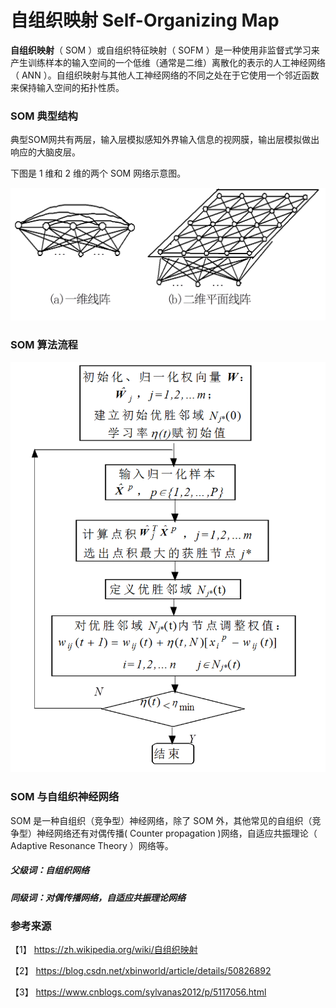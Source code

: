 # 自组织映射 Self-Organizing Map

**自组织映射**（ SOM ）或自组织特征映射（ SOFM ）是一种使用非监督式学习来产生训练样本的输入空间的一个低维（通常是二维）离散化的表示的人工神经网络（ ANN ）。自组织映射与其他人工神经网络的不同之处在于它使用一个邻近函数来保持输入空间的拓扑性质。

### SOM 典型结构

典型SOM网共有两层，输入层模拟感知外界输入信息的视网膜，输出层模拟做出响应的大脑皮层。

下图是 1 维和 2 维的两个 SOM 网络示意图。

![](自组织映射.png)

### SOM 算法流程

![](自组织映射算法.png)

### SOM 与自组织神经网络

SOM 是一种自组织（竞争型）神经网络，除了 SOM 外，其他常见的自组织（竞争型）神经网络还有对偶传播( Counter propagation )网络，自适应共振理论（ Adaptive Resonance Theory ）网络等。


##### 父级词：自组织网络
##### 同级词：对偶传播网络，自适应共振理论网络

### 参考来源

【1】  https://zh.wikipedia.org/wiki/自组织映射

【2】  https://blog.csdn.net/xbinworld/article/details/50826892

【3】  https://www.cnblogs.com/sylvanas2012/p/5117056.html

